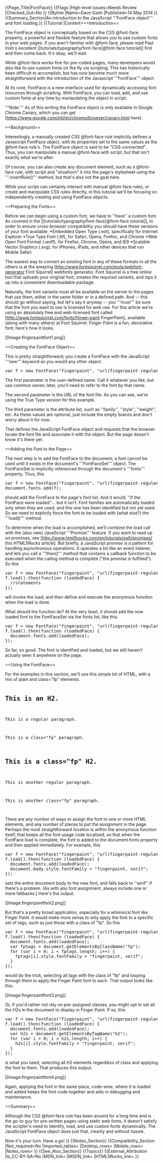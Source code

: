 {{Page_Title|FontFace}}
{{Flags
|High-level issues=Needs Review
|Checked_Out=No
}}
{{Byline
|Name=Dave Gash
|Published=14 May 2014
}}
{{Summary_Section|An introduction to the JavaScript '''FontFace object''' and font loading.}}
{{Tutorial
|Content===Introduction==

The FontFace object is conceptually based on the CSS @font-face property, a powerful and flexible feature that allows you to use custom fonts in your web pages. If you aren't familiar with @font-face, please read Paul Irish's excellent [[tutorials/typography/font-face|@font-face tutorial]] first and then come back. It's okay, we'll wait.

While @font-face works fine for pre-coded pages, many developers would also like to use custom fonts on the fly via scripting. This has historically been difficult to accomplish, but has now become much more straightforward with the introduction of the Javascript '''FontFace''' object.

At its core, FontFace is a new interface used for dynamically accessing font resources through scripting. With FontFace, you can load, add, and use custom fonts at any time by manipulating the object in script.

'''Note:''' As of this writing the FontFace object is only available in Google Chrome Canary, which you can get [https://www.google.com/intl/en/chrome/browser/canary.html here].

==Background==

Interestingly, a manually created CSS @font-face rule implicitly defines a Javascript FontFace object, with its properties set to the same values as the @font-face rule's. The FontFace object is said to be "CSS-connected". Thus, you can manipulate a manual @font-face with script, but that isn't exactly what we're after.

Of course, you can also create any document element, such as a @font-face rule, with script and "shoehorn" it into the page's stylesheet using the '''.insertRule()''' method, but that's also not the goal here.

While your script can certainly interact with manual @font-face rules, or create and manipulate CSS rules directly, in this tutorial we'll be focusing on independently creating and using FontFace objects.

==Preparing the Fonts==

Before we can begin using a custom font, we have to ''have'' a custom font. As covered in the 
[[tutorials/typography/font-face|@font-face tutorial]],
in order to ensure cross-browser compatibility you should have these versions of your font available: 
*Embedded Open Type (.eot), specifically for Internet Explorer
*True Type Font (.ttf), for Safari, Opera, Firefox, and Chrome
*Web Open Font Format (.woff), for Firefox, Chrome, Opera, and IE9
*Scalable Vector Graphics (.svg), for iPhones, iPads, and other devices that run Mobile Safari

The easiest way to convert an existing font in any of these formats to all the others is at the amazing
[http://www.fontsquirrel.com/tools/webfont-generator Font Squirrel] webfonts generator. 
Font Squirrel is a free online tool that uploads your original font, creates the required variants, and zips it up into a convenient downloadable package.

Naturally, the font variants must all be available on the server to the pages that use them, either in the same folder or in a defined path. And -- this should go without saying, but let's say it anyway -- you '''must''' be sure that the font you want to use is licensed for web use. For this article we're using an absolutely free and web-licensed font called [http://www.fontsquirrel.com/fonts/finger-paint FingerPaint], available (along with many others) at Font Squirrel. Finger Paint is a fun, decorative font; here's how it looks.

[[Image:fingerpaintfont1.png]]

==Creating the FontFace Object==

This is pretty straightforward; you create a FontFace with the JavaScript '''new''' keyword as you would any other object.

<pre>
var f = new FontFace("fingerpaint", "url(fingerpaint-regular-webfont.ttf)", {});
</pre>

The first parameter is the user-defined name. Call it whatever you like, but use common sense; later, you'll need to refer to the font by that name.

The second parameter is the URL of the font file. As you can see, we're using the True Type version for this example.

The third parameter is the attribute list, such as ''family'', ''style'', ''weight'', etc. As these values are optional, just include the empty braces and don't worry about it for now.

That defines the JavaScript FontFace object and requests that the browser locate the font file and associate it with the object. But the page doesn't know it's there yet.

==Adding the Font to the Page==

The next step is to add the FontFace to the document; a font cannot be used until it exists in the document's '''FontFaceSet''' object. The FontFaceSet is implicitly referenced through the document's '''fonts''' property. Thus, this

<pre>
var f = new FontFace("fingerpaint", "url(fingerpaint-regular-webfont.ttf)", {});
document.fonts.add(f);
</pre>

should add the FontFace to the page's font list. And it would, 
''if the FontFace were loaded''... but it isn't. Font families are automatically loaded only when they are used, and this one has been identified but not yet used. So we need to explictly force the font to be loaded with (what else?) the '''load()''' method.

To determine when the load is accomplished, 
we'll combine the load call with the (also new) JavaScript '''Promise''' feature. If you want to read up on promises, see 
[http://www.html5rocks.com/en/tutorials/es6/promises/ this HTML5Rocks article]. 
But briefly, a JavaScript promise is a pattern for handling asynchronous operations. It operates a bit like an event listener, and lets you call a '''then()''' method that contains a callback function to be executed when the calling method is complete ("the promise is fulfilled"). So this

<pre>
var f = new FontFace("fingerpaint", "url(fingerpaint-regular-webfont.ttf)", {});
f.load().then(function (loadedFace) {
  //statements
});
</pre>

will invoke the load, and then define and execute the anonymous function when the load is done.

What should the function do? At the very least, it should add the now loaded font to the FontFaceSet via the fonts list, like this.

<pre>
var f = new FontFace("fingerpaint", "url(fingerpaint-regular-webfont.ttf)", {});
f.load().then(function (loadedFace) {
  document.fonts.add(loadedFace);
});
</pre>

So far, so good. The font is identified and loaded, but we still haven't actually seen it anywhere on the page.

==Using the FontFace==

For the examples in this section, we'll use this simple bit of HTML, with a mix of plain and class="fp" elements.

<pre>
<h2>This is an H2.</h2>
<p>This is a regular paragraph.</p>
<p class="fp">This is a class="fp" paragraph.</p>
<h2 class="fp">This is a class="fp" H2.</h2>
<p>This is another regular paragraph.</p>
<p class="fp">This is another class="fp" paragraph.</p>
</pre>

There are any number of ways to assign the font to one or more HTML elements, and any number of places to put the assignment in the page. Perhaps the most straightforward location is within the anonymous function itself; that keeps all the font usage code localized, so that when the FontFace load is complete, the font is added to the document.fonts property and then applied immediately. For example, this

<pre>
var f = new FontFace("fingerpaint", "url(fingerpaint-regular-webfont.ttf)", {});
f.load().then(function (loadedFace) {
  document.fonts.add(loadedFace);
  document.body.style.fontFamily = "fingerpaint, serif";
});
</pre>

sets the entire document body to the new font, and falls back to ''serif'' if there's a problem. (As with any font assignment, always include one or more fallbacks.) Here's the output.

[[Image:fingerpaintfont2.png]]

But that's a pretty broad application, especially for a whimsical font like Finger Paint. It would make more sense to only apply the font to a specific set of tags, such as just those with a class of "fp". So this

<pre>
var f = new FontFace("fingerpaint", "url(fingerpaint-regular-webfont.ttf)", {});
f.load().then(function (loadedFace) {
  document.fonts.add(loadedFace);
  var fptags = document.getElementsByClassName("fp");
  for (var i = 0; i < fptags.length; i++) {
    fptags[i].style.fontFamily = "fingerpaint, serif"; 
  }
});
</pre>

would do the trick, selecting all tags with the class of "fp" and looping through them to apply the Finger Paint font to each. That output looks like this.

[[Image:fingerpaintfont3.png]]

Or, if you'd rather not rely on pre-assigned classes, you might opt to set all the H2s in the document to display in Finger Paint. If so, this

<pre>
var f = new FontFace("fingerpaint", "url(fingerpaint-regular-webfont.ttf)", {});
f.load().then(function (loadedFace) {
  document.fonts.add(loadedFace);
  var h2s = document.getElementsByTagName("h2");
  for (var i = 0; i < h2s.length; i++) {
    h2s[i].style.fontFamily = "fingerpaint, serif"; 
  }
});
</pre>

is what you need, selecting all H2 elements regardless of class and applying the font to them. That produces this output.

[[Image:fingerpaintfont4.png]]

Again, applying the font in the same place, code-wise, where it is loaded and added keeps the font code together and aids in debugging and maintenance. 

==Summary==

Although the CSS @font-face rule has been around for a long time and is the go-to guy for pre-written pages using static web fonts, it doesn't satisfy the scripter's need to identify, load, and use custom fonts dynamically. The JavaScript FontFace object does just that, cleanly and without hassle. 

Now it's your turn. Have a go!
}}
{{Notes_Section}}
{{Compatibility_Section
|Not_required=No
|Imported_tables=
|Desktop_rows=
|Mobile_rows=
|Notes_rows=
}}
{{See_Also_Section}}
{{Topics}}
{{External_Attribution
|Is_CC-BY-SA=No
|MDN_link=
|MSDN_link=
|HTML5Rocks_link=
}}